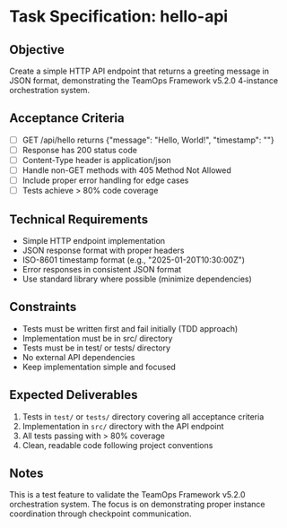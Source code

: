 # Task Specification: hello-api

## Objective
Create a simple HTTP API endpoint that returns a greeting message in JSON format, demonstrating the TeamOps Framework v5.2.0 4-instance orchestration system.

## Acceptance Criteria
- [ ] GET /api/hello returns {"message": "Hello, World!", "timestamp": "<ISO-8601>"}
- [ ] Response has 200 status code
- [ ] Content-Type header is application/json
- [ ] Handle non-GET methods with 405 Method Not Allowed
- [ ] Include proper error handling for edge cases
- [ ] Tests achieve > 80% code coverage

## Technical Requirements
- Simple HTTP endpoint implementation
- JSON response format with proper headers
- ISO-8601 timestamp format (e.g., "2025-01-20T10:30:00Z")
- Error responses in consistent JSON format
- Use standard library where possible (minimize dependencies)

## Constraints
- Tests must be written first and fail initially (TDD approach)
- Implementation must be in src/ directory
- Tests must be in test/ or tests/ directory
- No external API dependencies
- Keep implementation simple and focused

## Expected Deliverables
1. Tests in `test/` or `tests/` directory covering all acceptance criteria
2. Implementation in `src/` directory with the API endpoint
3. All tests passing with > 80% coverage
4. Clean, readable code following project conventions

## Notes
This is a test feature to validate the TeamOps Framework v5.2.0 orchestration system. The focus is on demonstrating proper instance coordination through checkpoint communication.
